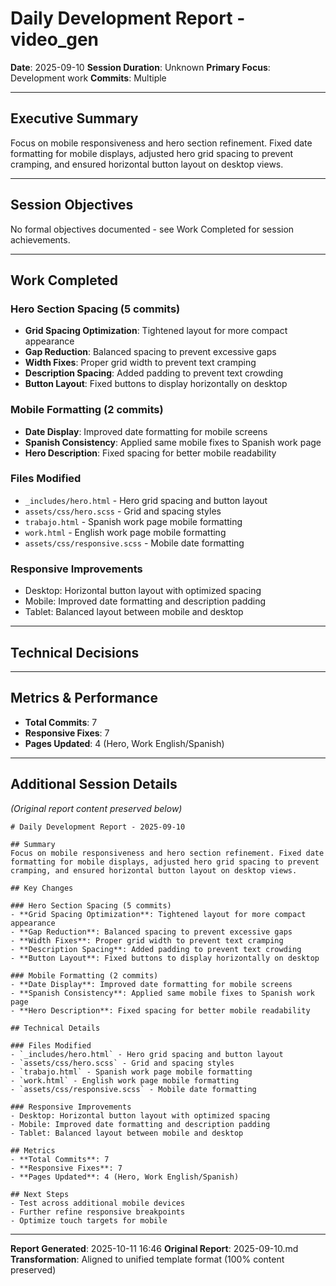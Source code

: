 # Daily Development Report - video_gen

**Date**: 2025-09-10
**Session Duration**: Unknown
**Primary Focus**: Development work
**Commits**: Multiple

---

## Executive Summary
Focus on mobile responsiveness and hero section refinement. Fixed date formatting for mobile displays, adjusted hero grid spacing to prevent cramping, and ensured horizontal button layout on desktop views.

---

## Session Objectives

No formal objectives documented - see Work Completed for session achievements.


---

## Work Completed

### Hero Section Spacing (5 commits)

- **Grid Spacing Optimization**: Tightened layout for more compact appearance
- **Gap Reduction**: Balanced spacing to prevent excessive gaps
- **Width Fixes**: Proper grid width to prevent text cramping
- **Description Spacing**: Added padding to prevent text crowding
- **Button Layout**: Fixed buttons to display horizontally on desktop

### Mobile Formatting (2 commits)

- **Date Display**: Improved date formatting for mobile screens
- **Spanish Consistency**: Applied same mobile fixes to Spanish work page
- **Hero Description**: Fixed spacing for better mobile readability

### Files Modified

- `_includes/hero.html` - Hero grid spacing and button layout
- `assets/css/hero.scss` - Grid and spacing styles
- `trabajo.html` - Spanish work page mobile formatting
- `work.html` - English work page mobile formatting
- `assets/css/responsive.scss` - Mobile date formatting

### Responsive Improvements

- Desktop: Horizontal button layout with optimized spacing
- Mobile: Improved date formatting and description padding
- Tablet: Balanced layout between mobile and desktop


---

## Technical Decisions


---

## Metrics & Performance
- **Total Commits**: 7
- **Responsive Fixes**: 7
- **Pages Updated**: 4 (Hero, Work English/Spanish)

---

## Additional Session Details

*(Original report content preserved below)*

```
# Daily Development Report - 2025-09-10

## Summary
Focus on mobile responsiveness and hero section refinement. Fixed date formatting for mobile displays, adjusted hero grid spacing to prevent cramping, and ensured horizontal button layout on desktop views.

## Key Changes

### Hero Section Spacing (5 commits)
- **Grid Spacing Optimization**: Tightened layout for more compact appearance
- **Gap Reduction**: Balanced spacing to prevent excessive gaps
- **Width Fixes**: Proper grid width to prevent text cramping
- **Description Spacing**: Added padding to prevent text crowding
- **Button Layout**: Fixed buttons to display horizontally on desktop

### Mobile Formatting (2 commits)
- **Date Display**: Improved date formatting for mobile screens
- **Spanish Consistency**: Applied same mobile fixes to Spanish work page
- **Hero Description**: Fixed spacing for better mobile readability

## Technical Details

### Files Modified
- `_includes/hero.html` - Hero grid spacing and button layout
- `assets/css/hero.scss` - Grid and spacing styles
- `trabajo.html` - Spanish work page mobile formatting
- `work.html` - English work page mobile formatting
- `assets/css/responsive.scss` - Mobile date formatting

### Responsive Improvements
- Desktop: Horizontal button layout with optimized spacing
- Mobile: Improved date formatting and description padding
- Tablet: Balanced layout between mobile and desktop

## Metrics
- **Total Commits**: 7
- **Responsive Fixes**: 7
- **Pages Updated**: 4 (Hero, Work English/Spanish)

## Next Steps
- Test across additional mobile devices
- Further refine responsive breakpoints
- Optimize touch targets for mobile

```


---

**Report Generated**: 2025-10-11 16:46
**Original Report**: 2025-09-10.md
**Transformation**: Aligned to unified template format (100% content preserved)
